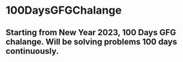 # 100DaysGFGChalange

## Starting from New Year 2023, 100 Days GFG chalange. Will be solving problems 100 days continuously.
